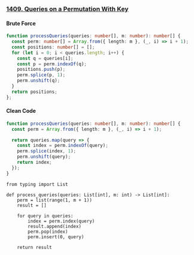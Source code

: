 ### [1409. Queries on a Permutation With Key](https://leetcode.com/problems/queries-on-a-permutation-with-key/)
#### Brute Force
```Typescript
function processQueries(queries: number[], m: number): number[] {
  const perm: number[] = Array.from({ length: m }, (_, i) => i + 1);
  const positions: number[] = [];
  for (let i = 0; i < queries.length; i++) {
    const q = queries[i];
    const p = perm.indexOf(q);
    positions.push(p);
    perm.splice(p, 1);
    perm.unshift(q);
  }
  return positions;
};
```
#### Clean Code
```Typescript
function processQueries(queries: number[], m: number): number[] {
  const perm = Array.from({ length: m }, (_, i) => i + 1);

  return queries.map(query => {
    const index = perm.indexOf(query);
    perm.splice(index, 1);
    perm.unshift(query);
    return index;
  });
}
```
```Python3
from typing import List

def process_queries(queries: List[int], m: int) -> List[int]:
    perm = list(range(1, m + 1))
    result = []

    for query in queries:
        index = perm.index(query)
        result.append(index)
        perm.pop(index)
        perm.insert(0, query)

    return result
```
